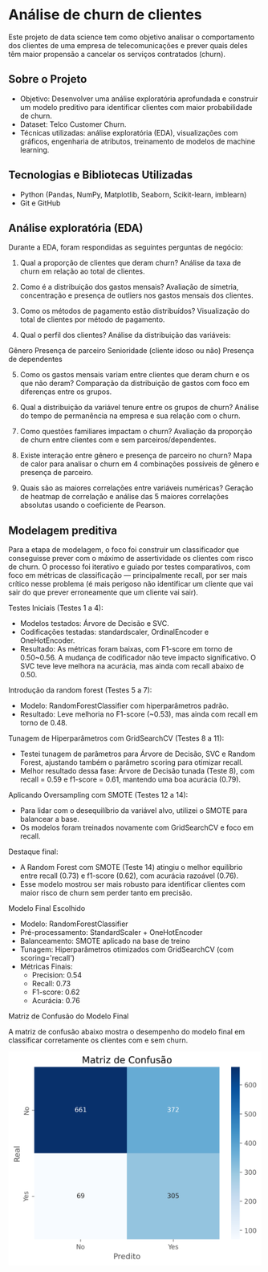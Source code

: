 # Análise de churn de clientes

Este projeto de data science tem como objetivo analisar o comportamento dos clientes de uma empresa de telecomunicações e prever quais deles têm maior propensão a cancelar os serviços contratados (churn).

## Sobre o Projeto
- Objetivo: Desenvolver uma análise exploratória aprofundada e construir um modelo preditivo para identificar clientes com maior probabilidade de churn.
- Dataset: Telco Customer Churn.
- Técnicas utilizadas: análise exploratória (EDA), visualizações com gráficos, engenharia de atributos, treinamento de modelos de machine learning.

## Tecnologias e Bibliotecas Utilizadas
- Python (Pandas, NumPy, Matplotlib, Seaborn, Scikit-learn, imblearn)
- Git e GitHub

## Análise exploratória (EDA)
Durante a EDA, foram respondidas as seguintes perguntas de negócio:

1. Qual a proporção de clientes que deram churn?
Análise da taxa de churn em relação ao total de clientes.

2. Como é a distribuição dos gastos mensais?
Avaliação de simetria, concentração e presença de outliers nos gastos mensais dos clientes.

3. Como os métodos de pagamento estão distribuídos?
Visualização do total de clientes por método de pagamento.

4. Qual o perfil dos clientes?
Análise da distribuição das variáveis:

Gênero
Presença de parceiro
Senioridade (cliente idoso ou não)
Presença de dependentes

5. Como os gastos mensais variam entre clientes que deram churn e os que não deram?
Comparação da distribuição de gastos com foco em diferenças entre os grupos.

6. Qual a distribuição da variável tenure entre os grupos de churn?
Análise do tempo de permanência na empresa e sua relação com o churn.

7. Como questões familiares impactam o churn?
Avaliação da proporção de churn entre clientes com e sem parceiros/dependentes.

8. Existe interação entre gênero e presença de parceiro no churn?
Mapa de calor para analisar o churn em 4 combinações possíveis de gênero e presença de parceiro.

9. Quais são as maiores correlações entre variáveis numéricas?
Geração de heatmap de correlação e análise das 5 maiores correlações absolutas usando o coeficiente de Pearson.

## Modelagem preditiva
Para a etapa de modelagem, o foco foi construir um classificador que conseguisse prever com o máximo de assertividade os clientes com risco de churn. O processo foi iterativo e guiado por testes comparativos, com foco em métricas de classificação — principalmente recall, por ser mais crítico nesse problema (é mais perigoso não identificar um cliente que vai sair do que prever erroneamente que um cliente vai sair).

Testes Iniciais (Testes 1 a 4):
- Modelos testados: Árvore de Decisão e SVC.
- Codificações testadas: standardscaler, OrdinalEncoder e OneHotEncoder.
- Resultado: As métricas foram baixas, com F1-score em torno de 0.50~0.56. A mudança de codificador não teve impacto significativo. O SVC teve leve melhora na acurácia, mas ainda com recall abaixo de 0.50.

Introdução da random forest (Testes 5 a 7):
- Modelo: RandomForestClassifier com hiperparâmetros padrão.
- Resultado: Leve melhoria no F1-score (~0.53), mas ainda com recall em torno de 0.48.

Tunagem de Hiperparâmetros com GridSearchCV (Testes 8 a 11):
- Testei tunagem de parâmetros para Árvore de Decisão, SVC e Random Forest, ajustando também o parâmetro scoring para otimizar recall.
- Melhor resultado dessa fase: Árvore de Decisão tunada (Teste 8), com recall = 0.59 e f1-score = 0.61, mantendo uma boa acurácia (0.79).

Aplicando Oversampling com SMOTE (Testes 12 a 14):
- Para lidar com o desequilíbrio da variável alvo, utilizei o SMOTE para balancear a base.
- Os modelos foram treinados novamente com GridSearchCV e foco em recall.

Destaque final:
- A Random Forest com SMOTE (Teste 14) atingiu o melhor equilíbrio entre recall (0.73) e f1-score (0.62), com acurácia razoável (0.76).
- Esse modelo mostrou ser mais robusto para identificar clientes com maior risco de churn sem perder tanto em precisão.

Modelo Final Escolhido
- Modelo: RandomForestClassifier
- Pré-processamento: StandardScaler + OneHotEncoder
- Balanceamento: SMOTE aplicado na base de treino
- Tunagem: Hiperparâmetros otimizados com GridSearchCV (com scoring='recall')
- Métricas Finais:
  - Precision: 0.54
  - Recall: 0.73
  - F1-score: 0.62
  - Acurácia: 0.76

Matriz de Confusão do Modelo Final

A matriz de confusão abaixo mostra o desempenho do modelo final em classificar corretamente os clientes com e sem churn.

![Matriz de Confusão](CM.png)
